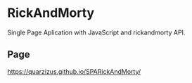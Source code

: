 # RickAndMorty
Single Page Aplication with JavaScript and rickandmorty API.

## Page

https://quarzizus.github.io/SPARickAndMorty/

